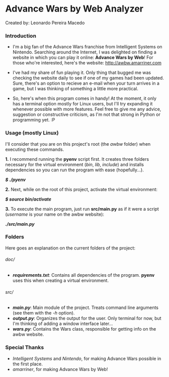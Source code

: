 Advance Wars by Web Analyzer
=============================
Created by: Leonardo Pereira Macedo

### Introduction

  - I'm a big fan of the Advance Wars franchise from Intelligent Systems on Nintendo. Searching around the Internet, I was delighted on finding a website in which you can play it online: **Advance Wars by Web**! For those who're interested, here's the website: http://awbw.amarriner.com

  - I've had my share of fun playing it. Only thing that bugged me was checking the website daily to see if one of my games had been updated. Sure, there's an option to recieve an e-mail when your turn arrives in a game, but I was thinking of something a little more practical.

  - So, here's when this program comes in handy! At the moment, it only has a terminal option mostly for Linux users, but I'll try expanding it whenever possible with more features. Feel free to give me any advice, suggestion or constructive criticism, as I'm not that strong in Python or programming yet. :P

### Usage (mostly Linux)

  I'll consider that you are on this project's root (the *awbw* folder) when executing these commands.

  **1.** I recommend running the **pyenv** script first. It creates three folders necessary for the virtual environment (*bin*, *lib*, *include*) and installs dependencies so you can run the program with ease (hopefully...).

  ***$ ./pyenv***

  **2.** Next, while on the root of this project, activate the virtual environment:

  ***$ source bin/activate***

  **3.** To execute the main program, just run **src/main.py** as if it were a script (*username* is your name on the awbw website):

  ***./src/main.py <username>***

### Folders

  Here goes an explanation on the current folders of the project:

###### doc/

  - ***requirements.txt***: Contains all dependencies of the program. **pyenv** uses this when creating a virtual environment.

###### src/

  - ***main.py***: Main module of the project. Treats command line arguments (see them with the *-h* option).
  - ***output.py***: Organizes the output for the user. Only terminal for now, but I'm thinking of adding a window interface later...
  - ***wars.py***: Contains the Wars class, responsible for getting info on the awbw website.

### Special Thanks

  - *Intelligent Systems* and *Nintendo*, for making Advance Wars possible in the first place.
  - *amarriner*, for making Advance Wars by Web!
